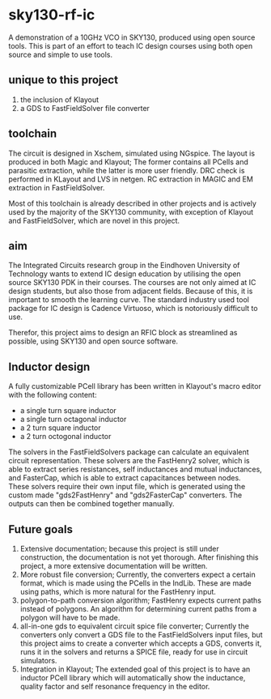 # sky130-rf-ic
A demonstration of a 10GHz VCO in SKY130, produced using open source tools. 
This is part of an effort to teach IC design courses using both open source and simple to use tools.

## unique to this project
1. the inclusion of Klayout
2. a GDS to FastFieldSolver file converter

## toolchain
The circuit is designed in Xschem, simulated using NGspice. 
The layout is produced in both Magic and Klayout; The former contains all PCells and parasitic extraction, while the latter is more user friendly. 
DRC check is performed in KLayout and LVS in netgen.
RC extraction in MAGIC and EM extraction in FastFieldSolver.

Most of this toolchain is already described in other projects and is actively used by the majority of the SKY130 community, with exception of Klayout and FastFieldSolver, which are novel in this project.

## aim
The Integrated Circuits research group in the Eindhoven University of Technology wants to extend IC design education by utilising the open source SKY130 PDK in their courses.
The courses are not only aimed at IC design students, but also those from adjacent fields. Because of this, it is important to smooth the learning curve.
The standard industry used tool package for IC design is Cadence Virtuoso, which is notoriously difficult to use.

Therefor, this project aims to design an RFIC block as streamlined as possible, using SKY130 and open source software.

## Inductor design
A fully customizable PCell library has been written in Klayout's macro editor with the following content:
* a single turn square inductor
* a single turn octagonal inductor
* a 2 turn square inductor
* a 2 turn octogonal inductor

The solvers in the FastFieldSolvers package can calculate an equivalent circuit representation.
These solvers are the FastHenry2 solver, which is able to extract series resistances, self inductances and mutual inductances, and FasterCap, which is able to extract capacitances between nodes. 
These solvers require their own input file, which is generated using the custom made "gds2FastHenry" and "gds2FasterCap" converters. The outputs can then be combined together manually.


## Future goals
1.  Extensive documentation; because this project is still under construction, the documentation is not yet thorough. After finishing this project, a more extensive documentation will be written.
2.  More robust file conversion; Currently, the converters expect a certain format, which is made using the PCells in the IndLib. These are made using paths, which is more natural for the FastHenry input.
3.  polygon-to-path conversion algorithm; FastHenry expects current paths instead of polygons. An algorithm for determining current paths from a polygon will have to be made.
4.  all-in-one gds to equivalent circuit spice file converter; Currently the converters only convert a GDS file to the FastFieldSolvers input files, but this project aims to create a converter which accepts a GDS, converts it, runs it in the solvers and returns a SPICE file, ready for use in circuit simulators.
5.  Integration in Klayout; The extended goal of this project is to have an inductor PCell library which will automatically show the inductance, quality factor and self resonance frequency in the editor. 
